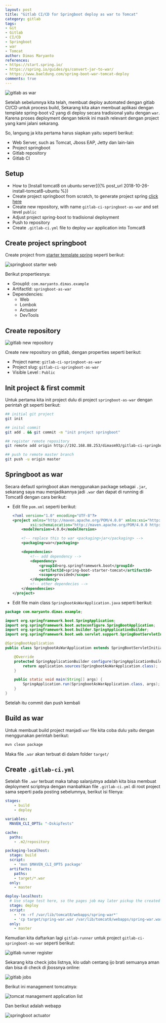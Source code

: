 ```yaml
---
layout: post
title: "Gitlab CI/CD for Springboot deploy as war to Tomcat"
category: gitlab
tags: 
- Git
- Gitlab
- CI/CD
- Springboot
- war
- Tomcat
author: Dimas Maryanto
references:
- https://start.spring.io/
- https://spring.io/guides/gs/convert-jar-to-war/
- https://www.baeldung.com/spring-boot-war-tomcat-deploy
comments: true
---
```


![gitlab as war]({{site.baseurl}}/assets/img/posts/gitlab-springboot-as-war/tomcat-springboot.png)

Setelah sebelumnya kita telah, membuat deploy automated dengan gitlab CI/CD untuk process build, Sekarang kita akan membuat aplikasi dengan template spring-boot v2 yang di deploy secara tradisional yaitu dengan `war`. Karena proses deployment dengan teknik ini masih relevant dengan project yang kami jalani sekarang.

So, langung ja kita pertama harus siapkan yaitu seperti berikut:

- Web Server, such as Tomcat, Jboss EAP, Jetty dan lain-lain
- Project springboot
- Gitlab repository
- Gitlab CI

<!--more-->

## Setup

- How to [Install tomcat8 on ubuntu server]({% post_url 2018-10-26-install-tomcat8-ubuntu %})
- Create project springboot from scratch, to generate project spring [click here](https://start.spring.io/)
- Create new repository, with name `gitlab-ci-springboot-as-war` and set level `public`
- Adjust project spring-boot to tradisional deployment
- Push to repository
- Create `.gitlab-ci.yml` file to deploy `war` application into Tomcat8

## Create project springboot

Create project from [starter template spring](https://start.spring.io/) seperti berikut:

![springboot starter web]({{site.baseurl}}/assets/img/posts/gitlab-springboot-as-war/spring-boot-new-project.png)

Berikut propertiesnya:

- GroupId: `com.maryanto.dimas.example`
- ArtifactId: `springboot-as-war`
- Dependencies: 
    - Web
    - Lombok
    - Actuator
    - DevTools

## Create repository

![gitlab new repository]({{site.baseurl}}/assets/img/posts/gitlab-springboot-as-war/gitlab-repository-new.png)

Create new repository on gitlab, dengan properties seperti berikut:

- Project name: `gitlab-ci-springboot-as-war`
- Project slug: `gitlab-ci-springboot-as-war`
- Visible Level : `Public`

## Init project & first commit

Untuk pertama kita init project dulu di project `springboot-as-war` dengan perintah git seperti berikut:

```bash
## initial git project
git init

## inital commit
git add . && git commit -m "init project springboot"

## register remote repository
git remote add origin http://192.168.88.253/dimasm93/gitlab-ci-springboot-war.git

## push to remote master branch
git push -u origin master
```

## Springboot as war

Secara defautl springboot akan menggunakan package sebagai `.jar`, sekarang saya mau menjadikannya jadi `.war` dan dapat di running di Tomcat8 dengan cara berikut:

- Edit file `pom.xml` seperti berikut:

    ```xml
    <?xml version="1.0" encoding="UTF-8"?>
    <project xmlns="http://maven.apache.org/POM/4.0.0" xmlns:xsi="http://www.w3.org/2001/XMLSchema-instance"
            xsi:schemaLocation="http://maven.apache.org/POM/4.0.0 http://maven.apache.org/xsd/maven-4.0.0.xsd">
        <modelVersion>4.0.0</modelVersion>

        <!-- replace this to war <packaging>jar</packaging> --> 
        <packaging>war</packaging>

        <dependencies>
            <!-- add dependency -->
            <dependency>
                <groupId>org.springframework.boot</groupId>
                <artifactId>spring-boot-starter-tomcat</artifactId>
                <scope>provided</scope>
            </dependency>
            <!-- other dependecies -->
        </dependencies>
    </project>
    ```

- Edit file main class `SpringbootAsWarApplication.java` seperti berikut:

```java
package com.maryanto.dimas.example;

import org.springframework.boot.SpringApplication;
import org.springframework.boot.autoconfigure.SpringBootApplication;
import org.springframework.boot.builder.SpringApplicationBuilder;
import org.springframework.boot.web.servlet.support.SpringBootServletInitializer;

@SpringBootApplication
public class SpringbootAsWarApplication extends SpringBootServletInitializer {

    @Override
    protected SpringApplicationBuilder configure(SpringApplicationBuilder application) {
        return application.sources(SpringbootAsWarApplication.class);
    }

    public static void main(String[] args) {
        SpringApplication.run(SpringbootAsWarApplication.class, args);
    }
}
```

Setelah itu commit dan push kembali

## Build as war

Untuk membuat build project manjadi `war` file kita coba dulu yaitu dengan menggunakan perintah berikut:

```bash
mvn clean package
```

Maka file `.war` akan terbuat di dalam folder `target/`

## Create `.gitlab-ci.yml`

Setelah file `.war` terbuat maka tahap salanjutnya adalah kita bisa membuat deployment scriptnya dengan manbahkan file `.gitlab-ci.yml` di root project sama seperti pada posting sebelumnya, berikut isi filenya:

```yml
stages:
    - build
    - deploy

variables:
  MAVEN_CLI_OPTS: "-DskipTests"

cache:
  paths:
    - .m2/repository

packaging-localhost:
  stage: build
  script:
    - 'mvn $MAVEN_CLI_OPTS package'
  artifacts:
    paths:
    - target/*.war
  only:
    - master

deploy-localhost:
  # Use stage test here, so the pages job may later pickup the created site.
  stage: deploy
  script:
    - 'rm -rf /var/lib/tomcat8/webapps/spring-war*'
    - 'cp target/spring-war.war /var/lib/tomcat8/webapps/spring-war.war'
  only:
    - master
```

Kemudian kita daftarkan lagi `gitlab-runner` untuk project `gitlab-ci-springboot-as-war` seperti berikut:

![gitlab runner register]({{site.baseurl}}/assets/img/posts/gitlab-springboot-as-war/gitlab-runner-register.png)

Sekarang kita check jobs listnya, klo udah centang ijo brati semuanya aman dan bisa di check di jbossnya online:

![gitlab jobs]({{site.baseurl}}/assets/img/posts/gitlab-springboot-as-war/gitlab-runner-jobs-list.png)

Berikut ini management tomcatnya:

![tomcat management application list]({{site.baseurl}}/assets/img/posts/gitlab-springboot-as-war/tomcat-management-list.png)

Dan berikut adalah webapp

![springboot actuator]({{site.baseurl}}/assets/img/posts/gitlab-springboot-as-war/spring-boot-actuator.png)

